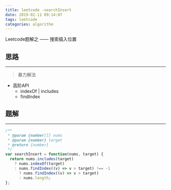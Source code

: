 ```yaml
---
title: leetcode -searchInsert
date: 2019-02-11 09:14:07
tags: leetcode
categories: algorithm
---
```


Leetcode题解之 —— 搜索插入位置


<!-- more -->


## 思路

------

> 暴力解法

- 高阶API
  - indexOf | includes
  - findIndex

## 题解

------

```ts
/**
 * @param {number[]} nums
 * @param {number} target
 * @return {number}
 */
var searchInsert = function(nums, target) {
  return nums.includes(target)
    ? nums.indexOf(target)
    : nums.findIndex((v) => v > target) !== -1
      ? nums.findIndex((v) => v > target)
      : nums.length;
};
```